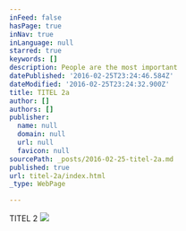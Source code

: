 ```yaml
---
inFeed: false
hasPage: true
inNav: true
inLanguage: null
starred: true
keywords: []
description: People are the most important
datePublished: '2016-02-25T23:24:46.584Z'
dateModified: '2016-02-25T23:24:32.900Z'
title: TITEL 2a
author: []
authors: []
publisher:
  name: null
  domain: null
  url: null
  favicon: null
sourcePath: _posts/2016-02-25-titel-2a.md
published: true
url: titel-2a/index.html
_type: WebPage

---
```

TITEL 2
![](https://the-grid-user-content.s3-us-west-2.amazonaws.com/06b9c6cf-a678-4ab0-81a4-c758911b06be.jpg)